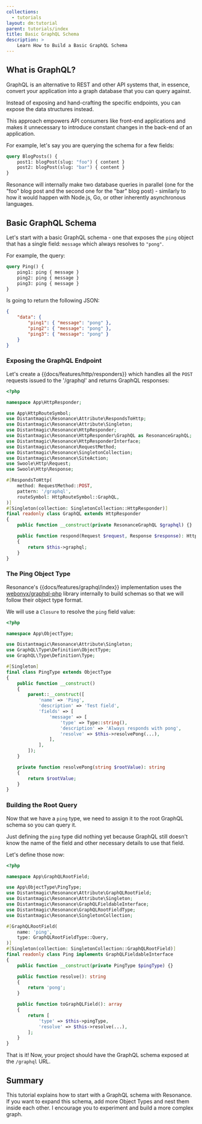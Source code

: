 ```yaml
---
collections:
  - tutorials
layout: dm:tutorial
parent: tutorials/index
title: Basic GraphQL Schema
description: >
    Learn How to Build a Basic GraphQL Schema
---
```


## What is GraphQL?

GraphQL is an alternative to REST and other API systems that, in essence, convert your application into a graph database that you can query against.

Instead of exposing and hand-crafting the specific endpoints, you can expose the data structures instead.

This approach empowers API consumers like front-end applications and makes it unnecessary to introduce constant changes in the back-end of an application.

For example, let's say you are querying the schema for a few fields:

```graphql
query BlogPosts() {
    post1: blogPost(slug: "foo") { content }
    post2: blogPost(slug: "bar") { content }
}
```

Resonance will internally make two database queries in parallel (one for the "foo" blog post and the second one for the "bar" blog post) - similarly to how it would happen with Node.js, Go, or other inherently asynchronous languages.

## Basic GraphQL Schema

Let's start with a basic GraphQL schema - one that exposes the `ping` object that has a single field: `message` which always resolves to `"pong"`.

For example, the query:

```graphql
query Ping() {
    ping1: ping { message }
    ping2: ping { message } 
    ping3: ping { message }
}
```

Is going to return the following JSON:

```json
{
    "data": {
        "ping1": { "message": "pong" },
        "ping2": { "message": "pong" },
        "ping3": { "message": "pong" }
    }
}
```

### Exposing the GraphQL Endpoint

Let's create a {{docs/features/http/responders}} which handles all the `POST` requests issued to the '/graphql' and returns GraphQL responses:

```php
<?php

namespace App\HttpResponder;

use App\HttpRouteSymbol;
use Distantmagic\Resonance\Attribute\RespondsToHttp;
use Distantmagic\Resonance\Attribute\Singleton;
use Distantmagic\Resonance\HttpResponder;
use Distantmagic\Resonance\HttpResponder\GraphQL as ResonanceGraphQL;
use Distantmagic\Resonance\HttpResponderInterface;
use Distantmagic\Resonance\RequestMethod;
use Distantmagic\Resonance\SingletonCollection;
use Distantmagic\Resonance\SiteAction;
use Swoole\Http\Request;
use Swoole\Http\Response;

#[RespondsToHttp(
    method: RequestMethod::POST,
    pattern: '/graphql',
    routeSymbol: HttpRouteSymbol::GraphQL,
)]
#[Singleton(collection: SingletonCollection::HttpResponder)]
final readonly class GraphQL extends HttpResponder
{
    public function __construct(private ResonanceGraphQL $graphql) {}

    public function respond(Request $request, Response $response): HttpResponderInterface
    {
        return $this->graphql;
    }
}
```

### The Ping Object Type

Resonance's {{docs/features/graphql/index}} implementation uses the [webonyx/graphql-php](https://webonyx.github.io/graphql-php/) library internally to build schemas so that we will follow their object type format.

We will use a `Closure` to resolve the `ping` field value:

```php
<?php

namespace App\ObjectType;

use Distantmagic\Resonance\Attribute\Singleton;
use GraphQL\Type\Definition\ObjectType;
use GraphQL\Type\Definition\Type;

#[Singleton]
final class PingType extends ObjectType
{
    public function __construct()
    {
        parent::__construct([
            'name' => 'Ping',
            'description' => 'Test field',
            'fields' => [
                'message' => [
                    'type' => Type::string(),
                    'description' => 'Always responds with pong',
                    'resolve' => $this->resolvePong(...),
                ],
            ],
        ]);
    }

    private function resolvePong(string $rootValue): string
    {
        return $rootValue;
    }
}
```

### Building the Root Query

Now that we have a `ping` type, we need to assign it to the root GraphQL schema so you can query it.

Just defining the `ping` type did nothing yet because GraphQL still doesn't know the name of the field and other necessary details to use that field.

Let's define those now:

```php
<?php

namespace App\GraphQLRootField;

use App\ObjectType\PingType;
use Distantmagic\Resonance\Attribute\GraphQLRootField;
use Distantmagic\Resonance\Attribute\Singleton;
use Distantmagic\Resonance\GraphQLFieldableInterface;
use Distantmagic\Resonance\GraphQLRootFieldType;
use Distantmagic\Resonance\SingletonCollection;

#[GraphQLRootField(
    name: 'ping',
    type: GraphQLRootFieldType::Query,
)]
#[Singleton(collection: SingletonCollection::GraphQLRootField)]
final readonly class Ping implements GraphQLFieldableInterface
{
    public function __construct(private PingType $pingType) {}

    public function resolve(): string
    {
        return 'pong';
    }

    public function toGraphQLField(): array
    {
        return [
            'type' => $this->pingType,
            'resolve' => $this->resolve(...),
        ];
    }
}
```

That is it! Now, your project should have the GraphQL schema exposed at the `/graphql` URL.

## Summary

This tutorial explains how to start with a GraphQL schema with Resonance. If you want to expand this schema, add more Object Types and nest them inside each other. I encourage you to experiment and build a more complex graph.

